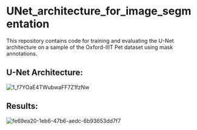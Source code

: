# UNet_architecture_for_image_segmentation

This repository contains code for training and evaluating the U-Net architecture on a sample of the Oxford-IIIT Pet dataset using mask annotations.

## U-Net Architecture:
![1_f7YOaE4TWubwaFF7Z1fzNw](https://user-images.githubusercontent.com/60902991/212783274-c3d0d02e-bae0-42e0-a3f6-3e6f3afb157e.png)

## Results:
![fe69ea20-1eb6-47b6-aedc-6b93653dd7f7](https://user-images.githubusercontent.com/60902991/212783307-a485d7b4-8067-4193-bf99-7004a8c75705.png)
